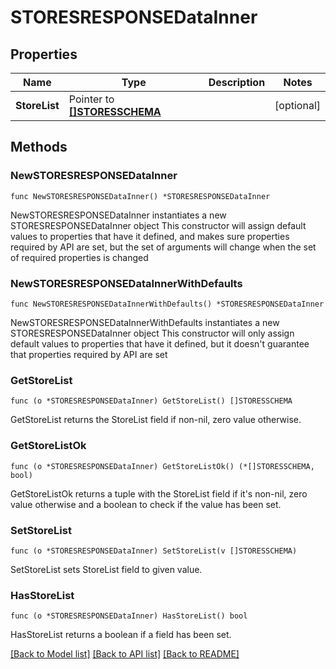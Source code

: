 # STORESRESPONSEDataInner

## Properties

Name | Type | Description | Notes
------------ | ------------- | ------------- | -------------
**StoreList** | Pointer to [**[]STORESSCHEMA**](STORESSCHEMA.md) |  | [optional] 

## Methods

### NewSTORESRESPONSEDataInner

`func NewSTORESRESPONSEDataInner() *STORESRESPONSEDataInner`

NewSTORESRESPONSEDataInner instantiates a new STORESRESPONSEDataInner object
This constructor will assign default values to properties that have it defined,
and makes sure properties required by API are set, but the set of arguments
will change when the set of required properties is changed

### NewSTORESRESPONSEDataInnerWithDefaults

`func NewSTORESRESPONSEDataInnerWithDefaults() *STORESRESPONSEDataInner`

NewSTORESRESPONSEDataInnerWithDefaults instantiates a new STORESRESPONSEDataInner object
This constructor will only assign default values to properties that have it defined,
but it doesn't guarantee that properties required by API are set

### GetStoreList

`func (o *STORESRESPONSEDataInner) GetStoreList() []STORESSCHEMA`

GetStoreList returns the StoreList field if non-nil, zero value otherwise.

### GetStoreListOk

`func (o *STORESRESPONSEDataInner) GetStoreListOk() (*[]STORESSCHEMA, bool)`

GetStoreListOk returns a tuple with the StoreList field if it's non-nil, zero value otherwise
and a boolean to check if the value has been set.

### SetStoreList

`func (o *STORESRESPONSEDataInner) SetStoreList(v []STORESSCHEMA)`

SetStoreList sets StoreList field to given value.

### HasStoreList

`func (o *STORESRESPONSEDataInner) HasStoreList() bool`

HasStoreList returns a boolean if a field has been set.


[[Back to Model list]](../README.md#documentation-for-models) [[Back to API list]](../README.md#documentation-for-api-endpoints) [[Back to README]](../README.md)


